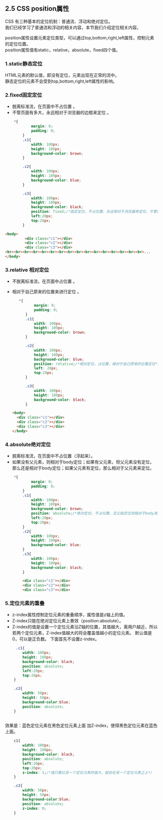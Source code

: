 ## 2.5 CSS position属性

CSS 有三种基本的定位机制：普通流、浮动和绝对定位。  
我们已经学习了普通流和浮动的相关内容，本节我们介绍定位相关内容。

position属性设置元素定位类型，可以通过top,bottom,right,left属性，控制元素的定位位置。  
position属性值有static，relative，absolute，fixed四个值。

### 1.static静态定位

HTML元素的默认值，即没有定位，元素出现在正常的流中。  
静态定位的元素不会受到top,bottom,right,left属性的影响。

### 2.fixed固定定位

* 脱离标准流，在页面中不占位置 。
* 不管页面有多大，永远相对于浏览器的边框来定位 。

```css
    *{
            margin: 0;
            padding: 0;
        }
        .c1{
            width: 100px;
            height: 100px;
            background-color: brown;
        }

        .c2{
            width: 100px;
            height: 100px;
            background-color: blue;
        }

        .c3{
            width: 100px;
            height: 100px;
            background-color: black;
            position: fixed;/*固定定位，不占位置，永远相对于浏览器来定位，不管窗口上下拉动，都不会消失（如广告位）*/
            left:20px;
            top:20px;
        }
```

```html
<body>
         <div class="c1"></div>
         <div class="c2"></div>
         <div class="c3"></div>
<br><br><br><br><br><br><br><br><br><br><br><br><br><br><br><br>...
</body>
```

### 3.relative 相对定位

* 不脱离标准流，在页面中占位置 。
* 相对于自己原来的位置来进行定位 。

  ```css
     *{
            margin: 0;
            padding: 0;
        }
        .c1{
            width: 100px;
            height: 100px;
            background-color: brown;
        }

        .c2{
            width: 100px;
            height: 100px;
            background-color: blue;
            position: relative;/*相对定位，占位置，相对于自己原来的位置定位*/
            left: 20px;
            top:20px;
        }

        .c3{
            width: 100px;
            height: 100px;
            background-color: black;
        }
  ```

  ```html
  <body>
    <div class="c1"></div>
    <div class="c2"></div>
    <div class="c3"></div>
  </body>
  ```

### 4.absolute绝对定位

* 脱离标准流，在页面中不占位置（浮起来）。
* 如果没有父元素，则相对于body定位；如果有父元素，但父元素没有定位，那么还是相对于body定位；如果父元素有定位，那么相对于父元素来定位。

```css
    *{
            margin: 0;
            padding: 0;
        }
        .c1{
            width: 100px;
            height: 100px;
            background-color: brown;
            position: absolute;/*绝对定位，不占位置，无父级定位则相对于body来定位*/
            left:20px;
            top:20px;
        }
        .c2{
            width: 100px;
            height: 100px;
            background-color: blue;
        }
        .c3{
            width: 100px;
            height: 100px;
            background-color: black;
        }
```

```html
        <div class="c1"></div>
        <div class="c2"></div>
        <div class="c3"></div>
```

### 5.定位元素的重叠
* z-index属性控制定位元素的重叠顺序，属性值是z轴上的值。
* Z-index只能在绝对定位元素上奏效（position:absolute）。  
* Z-index的值是设置一个定位元素沿Z轴的位置，其值越大，离用户越近，所以若两个定位元素，Z-index值越大的将会覆盖值越小的定位元素。
默认值是0，可以是正负数。
下面首先不设置z-index。
```css
     .c1{
        width: 100px;
        height: 100px;
        background-color: black;
        position: absolute;
        left:20px;
        top:20px;
    }

    .c2{
        width: 50px;
        height: 50px;
        background-color:blue;
        position: absolute;
    }
    
```
效果是：蓝色定位元素在黑色定位元素上面
加Z-index，使得黑色定位元素在蓝色上面。

```css
    c1{
        width: 100px;
        height: 100px;
        background-color: black;
        position: absolute;
        left:20px;
        top:20px;
        z-index: 1;/*值只要比另一个定位元素的值大，就会在另一个定位元素之上*/
    }

    .c2{
        width: 50px;
        height: 50px;
        background-color:blue;
        position: absolute;
        z-index: 0;
    }
```


